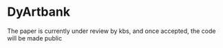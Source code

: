 # DyArtbank
The paper is currently under review by kbs, and once accepted, the code will be made public
